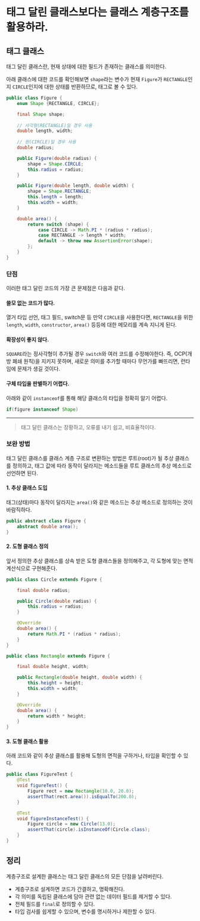 # 태그 달린 클래스보다는 클래스 계층구조를 활용하라.

## 태그 클래스

태그 달린 클래스란, 현재 상태에 대한 필드가 존재하는 클래스를 의미한다.

아래 클래스에 대한 코드를 확인해보면 `shape`라는 변수가 현재 `Figure`가 `RECTANGLE`인지 `CIRCLE`인지에 대한 상태를 반환하므로, 태그로 볼 수 있다.

```java
public class Figure {
    enum Shape {RECTANGLE, CIRCLE};

    final Shape shape;
    
    // 사각형(RECTANGLE)일 경우 사용
    double length, width;
    
    // 원(CIRCLE)일 경우 사용
    double radius;

    public Figure(double radius) {
        shape = Shape.CIRCLE;
        this.radius = radius;
    }

    public Figure(double length, double width) {
        shape = Shape.RECTANGLE;
        this.length = length;
        this.width = width;
    }

    double area() {
        return switch (shape) {
            case CIRCLE -> Math.PI * (radius * radius);
            case RECTANGLE -> length * width;
            default -> throw new AssertionError(shape);
        };
    }
}
```

### 단점

이러한 태그 달린 코드의 가장 큰 문제점은 다음과 같다.

#### 쓸모 없는 코드가 많다.

열거 타입 선언, 태그 필드, switch문 등 만약 `CIRCLE`을 사용한다면,
`RECTANGLE`을 위한 `length`, `width`, `constructor`, `area()` 등등에 대한 메모리를 계속 지니게 된다.

#### 확장성이 좋지 않다.

`SQUARE`라는 정사각형이 추가될 경우 `switch`와 여러 코드를 수정해야한다.
즉, OCP(개방 폐쇄 원칙)을 지키지 못하며, 새로운 의미를 추가할 때마다 무언가를 빠뜨리면, 런타임에 문제가 생길 것이다.

#### 구체 타입을 판별하기 어렵다.

아래와 같이 `instanceof`를 통해 해당 클래스의 타입을 정확히 알기 어렵다.

```java
if(figure instanceof Shape)
```

---

> 태그 달린 클래스는 장황하고, 오류를 내기 쉽고, 비효율적이다.

### 보완 방법

태그 달린 클래스를 클래스 계층 구조로 변환하는 방법은 루트(root)가 될 추상 클래스를 정의하고,
태그 값에 따라 동작이 달라지는 메소드들을 루트 클래스의 추상 메소드로 선언하면 된다.

#### 1. 추상 클래스 도입

태그(상태)마다 동작이 달라지는 `area()`와 같은 메소드는 추상 메소드로 정의하는 것이 바람직하다.

```java
public abstract class Figure {
    abstract double area();
}
```

#### 2. 도형 클래스 정의

앞서 정의한 추상 클래스를 상속 받은 도형 클래스들을 정의해주고, 각 도형에 맞는 면적 계산식으로 구현해준다.

```java
public class Circle extends Figure {

    final double radius;

    public Circle(double radius) {
        this.radius = radius;
    }

    @Override
    double area() {
        return Math.PI * (radius * radius);
    }
}
```

```java
public class Rectangle extends Figure {

    final double height, width;

    public Rectangle(double height, double width) {
        this.height = height;
        this.width = width;
    }

    @Override
    double area() {
        return width * height;
    }
}
```

#### 3. 도형 클래스 활용

아래 코드와 같이 추상 클래스를 활용해 도형의 면적을 구하거나, 타입을 확인할 수 있다.

```java
public class FigureTest {
    @Test
    void figureTest() {
        Figure rect = new Rectangle(10.0, 20.0);
        assertThat(rect.area()).isEqualTo(200.0);
    }

    @Test
    void figureInstanceTest() {
        Figure circle = new Circle(13.0);
        assertThat(circle).isInstanceOf(Circle.class);
    }
}
```

## 정리

계층구조로 설계한 클래스는 태그 달린 클래스의 모든 단점을 날려버린다.

- 계층구조로 설계하면 코드가 간결하고, 명확해진다.
- 각 의미를 독립된 클래스에 담아 관련 없는 데이터 필드를 제거할 수 있다.
- 전체 필드를 `final`로 정의할 수 있다.
- 타입 검사를 쉽게할 수 있으며, 변수를 명시하거나 제한할 수 있다.
